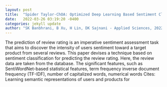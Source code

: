 ```yaml
---
layout: post
title:  "Spider Taylor-ChOA: Optimized Deep Learning Based Sentiment Classification for Review Rating Prediction"
date:   2022-03-26 03:19:20 -0400
categories: jekyll update
author: "SK Banbhrani, B Xu, H Lin, DK Sajnani - Applied Sciences, 2022"
---
```

The prediction of review rating is an imperative sentiment assessment task that aims to discover the intensity of users  sentiment toward a target product from several reviews. This paper devises a technique based on sentiment classification for predicting the review rating. Here, the review data are taken from the database. The significant features, such as SentiWordNet-based statistical features, term frequency inverse document frequency (TF-IDF), number of capitalized words, numerical words Cites: Learning semantic representations of users and products for